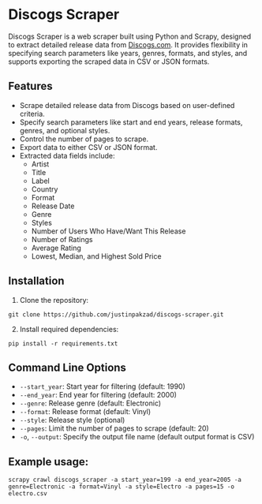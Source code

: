 # Discogs Scraper

Discogs Scraper is a web scraper built using Python and Scrapy, designed to extract detailed release data from [Discogs.com](https://www.discogs.com/). It provides flexibility in specifying search parameters like years, genres, formats, and styles, and supports exporting the scraped data in CSV or JSON formats.

## Features
- Scrape detailed release data from Discogs based on user-defined criteria.
- Specify search parameters like start and end years, release formats, genres, and optional styles.
- Control the number of pages to scrape.
- Export data to either CSV or JSON format.
- Extracted data fields include:
  - Artist
  - Title
  - Label
  - Country
  - Format
  - Release Date
  - Genre
  - Styles
  - Number of Users Who Have/Want This Release
  - Number of Ratings
  - Average Rating
  - Lowest, Median, and Highest Sold Price

## Installation
1. Clone the repository:
```
git clone https://github.com/justinpakzad/discogs-scraper.git
```
2. Install required dependencies:
```cd discogs_scraper
pip install -r requirements.txt
```
## Command Line Options
- `--start_year`: Start year for filtering (default: 1990)
- `--end_year`: End year for filtering (default: 2000)
- `--genre`: Release genre (default: Electronic)
- `--format`: Release format (default: Vinyl)
- `--style`: Release style (optional)
- `--pages`: Limit the number of pages to scrape (default: 20)
- `-o`, `--output`: Specify the output file name (default output format is CSV)

## Example usage:
```
scrapy crawl discogs_scraper -a start_year=199 -a end_year=2005 -a genre=Electronic -a format=Vinyl -a style=Electro -a pages=15 -o electro.csv
```
